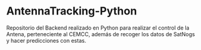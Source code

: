 # AntennaTracking-Python
Repositorio del Backend realizado en Python para realizar el control de la Antena, perteneciente al CEMCC, además de recoger los datos de SatNogs y hacer predicciones con estas. 
